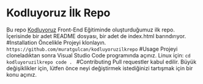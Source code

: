 # Kodluyoruz İlk Repo
Bu repo [Kodluyoruz](https://www.kodluyoruz.org/) Front-End Eğitiminde oluşturduğumuz ilk repo. İçerisinde bir adet README dosyası, bir adet de index.html barındırıyor.
#Installation
Öncelikle Projeyi klonlayın.
`https://github.com/muratgulcan/kodluyoruzilkrepo`
#Usage
Projeyi cloneladıktan sonra Visual Studio Code programında açınız.
Linux için:
`cd kodluyoruzilkrepo
code .
`
#Contributing
Pull requestler kabul edilir. Büyük değişiklikler için, lütfen önce neyi değiştirmek istediğinizi tartışmak için bir konu açınız.
